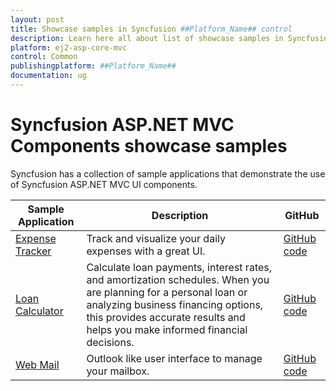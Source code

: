 ```yaml
---
layout: post
title: Showcase samples in Syncfusion ##Platform_Name## control
description: Learn here all about list of showcase samples in Syncfusion ##Platform_Name## Common control of Syncfusion Essential JS 2 and more.
platform: ej2-asp-core-mvc
control: Common
publishingplatform: ##Platform_Name##
documentation: ug
---
```


# Syncfusion ASP.NET MVC Components showcase samples

Syncfusion has a collection of sample applications that demonstrate the use of Syncfusion ASP.NET MVC UI components.

| Sample Application | Description | GitHub |
| ------------- | ------------- | ------------- |
| [Expense Tracker](https://ej2.syncfusion.com/showcase/aspnetmvc/expense-tracker/) | Track and visualize your daily expenses with a great UI. | [GitHub code](https://github.com/syncfusion/ej2-showcase-aspnetmvc-expensetracker) |
| [Loan Calculator](https://ej2.syncfusion.com/showcase/aspnetmvc/loancalculator/) | Calculate loan payments, interest rates, and amortization schedules. When you are planning for a personal loan or analyzing business financing options, this provides accurate results and helps you make informed financial decisions. | [GitHub code](https://github.com/syncfusion/ej2-showcase-aspnetmvc-loan-calculator) |
| [Web Mail](https://ej2.syncfusion.com/showcase/aspnetmvc/webmail/) | Outlook like user interface to manage your mailbox. | [GitHub code](https://github.com/syncfusion/ej2-showcase-aspnetmvc-outlook) |
